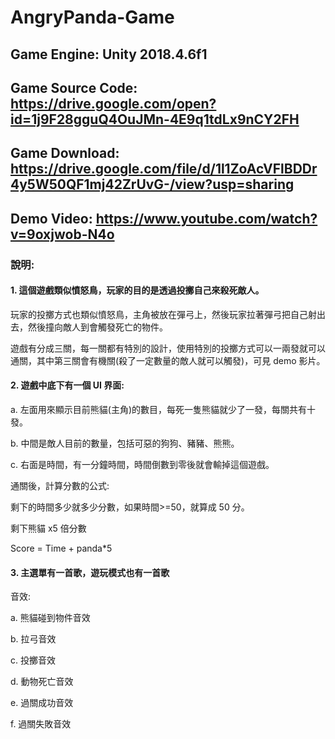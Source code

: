 # AngryPanda-Game
## Game Engine: Unity 2018.4.6f1
## Game Source Code: https://drive.google.com/open?id=1j9F28gguQ4OuJMn-4E9q1tdLx9nCY2FH
## Game Download: https://drive.google.com/file/d/1l1ZoAcVFlBDDr4y5W50QF1mj42ZrUvG-/view?usp=sharing
## Demo Video: https://www.youtube.com/watch?v=9oxjwob-N4o

### 說明:
#### 1. 這個遊戲類似憤怒鳥，玩家的目的是透過投擲自己來殺死敵人。


玩家的投擲方式也類似憤怒鳥，主角被放在彈弓上，然後玩家拉著彈弓把自己射出去，然後撞向敵人到會觸發死亡的物件。


遊戲有分成三關，每一關都有特別的設計，使用特別的投擲方式可以一兩發就可以通關，其中第三關會有機關(殺了一定數量的敵人就可以觸發)，可見 demo 影片。


#### 2. 遊戲中底下有一個 UI 界面:


a. 左面用來顯示目前熊貓(主角)的數目，每死一隻熊貓就少了一發，每關共有十發。


b. 中間是敵人目前的數量，包括可惡的狗狗、豬豬、熊熊。


c. 右面是時間，有一分鐘時間，時間倒數到零後就會輸掉這個遊戲。


通關後，計算分數的公式:


剩下的時間多少就多少分數，如果時間>=50，就算成 50 分。


剩下熊貓 x5 倍分數


Score = Time + panda*5


#### 3. 主選單有一首歌，遊玩模式也有一首歌


音效:


a. 熊貓碰到物件音效


b. 拉弓音效


c. 投擲音效


d. 動物死亡音效


e. 過關成功音效


f. 過關失敗音效
